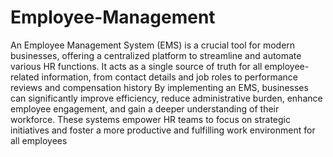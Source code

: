 # Employee-Management
An Employee Management System (EMS) is a crucial tool for modern businesses, offering a centralized platform to streamline and automate various HR functions. It acts as a single source of truth for all employee-related information, from contact details and job roles to performance reviews and compensation history
By implementing an EMS, businesses can significantly improve efficiency, reduce administrative burden, enhance employee engagement, and gain a deeper understanding of their workforce. These systems empower HR teams to focus on strategic initiatives and foster a more productive and fulfilling work environment for all employees
